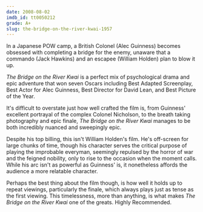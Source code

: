 ```yaml
---
date: 2008-08-02
imdb_id: tt0050212
grade: A+
slug: the-bridge-on-the-river-kwai-1957
---
```


In a Japanese POW camp, a British Colonel (Alec Guinness) becomes obsessed with completing a bridge for the enemy, unaware that a commando (Jack Hawkins) and an escapee (William Holden) plan to blow it up.

_The Bridge on the River Kwai_ is a perfect mix of psychological drama and epic adventure that won seven Oscars including Best Adapted Screenplay, Best Actor for Alec Guinness, Best Director for David Lean, and Best Picture of the Year.

It's difficult to overstate just how well crafted the film is, from Guinness' excellent portrayal of the complex Colonel Nicholson, to the breath taking photography and epic finale, _The Bridge on the River Kwai_ manages to be both incredibly nuanced and sweepingly epic.

Despite his top billing, this isn't William Holden's film. He's off-screen for large chunks of time, though his character serves the critical purpose of playing the improbable everyman, seemingly repulsed by the horror of war and the feigned nobility, only to rise to the occasion when the moment calls. While his arc isn't as powerful as Guinness' is, it nonetheless affords the audience a more relatable character.

Perhaps the best thing about the film though, is how well it holds up to repeat viewings, particularly the finale, which always plays just as tense as the first viewing. This timelessness, more than anything, is what makes _The Bridge on the River Kwai_ one of the greats. Highly Recommended.
